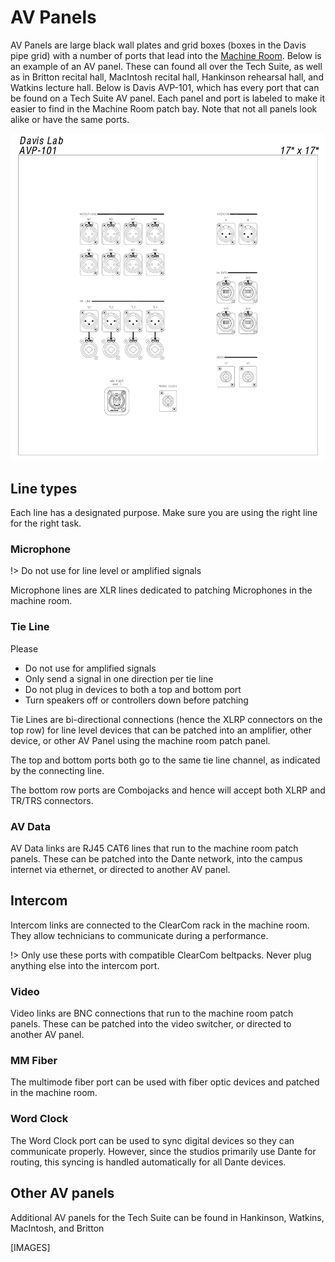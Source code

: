 [av-panels]: /av-panels.md
[clearcom]: /clearcom.md
[control-room]: /control-room.md
[dante]: /dante.md
[edit-rooms]: /edit-rooms.md
[lan]: /lan.md
[machine-room]: /machine-room.md
[mtl]: /mtl.md
[video-switcher]: /video-switcher.md
[workshop]: /workshop.md
[helpdesk]: https://pat.smtd.umich.edu/helpdesk
[training]: https://pat.smtd.umich.edu/training

# AV Panels

AV Panels are large black wall plates and grid boxes (boxes in the Davis pipe grid) with a number of ports that lead into the [Machine Room][machine-room]. Below is an example of an AV panel. These can found all over the Tech Suite, as well as in Britton recital hall, MacIntosh recital hall, Hankinson rehearsal hall, and Watkins lecture hall. Below is Davis AVP-101, which has every port that can be found on a Tech Suite AV panel. Each panel and port is labeled to make it easier to find in the Machine Room patch bay. Note that not all panels look alike or have the same ports.

![A diagram of AV Panel 101 in the Davis Studio](/_media/av-panel.webp ':size=50%')

## Line types

Each line has a designated purpose. Make sure you are using the right line for the right task.

<!-- tabs:start -->

### **Microphone**

!> Do not use for line level or amplified signals

Microphone lines are XLR lines dedicated to patching Microphones in the machine room.

### **Tie Line**
<div class="tip">
Please

- Do not use for amplified signals
- Only send a signal in one direction per tie line
- Do not plug in devices to both a top and bottom port
- Turn speakers off or controllers down before patching

</div>

Tie Lines are bi-directional connections (hence the XLRP connectors on the top row) for line level devices that can be patched into an amplifier, other device, or other AV Panel using the machine room patch panel.

The top and bottom ports both go to the same tie line channel, as indicated by the connecting line.

The bottom row ports are Combojacks and hence will accept both XLRP and TR/TRS connectors.

### **AV Data**
AV Data links are RJ45 CAT6 lines that run to the machine room patch panels. These can be patched into the Dante network, into the campus internet via ethernet, or directed to another AV panel.

## **Intercom**
Intercom links are connected to the ClearCom rack in the machine room. They allow technicians to communicate during a performance. 

!> Only use these ports with compatible ClearCom beltpacks. Never plug anything else into the intercom port.

### **Video**
Video links are BNC connections that run to the machine room patch panels. These can be patched into the video switcher, or directed to another AV panel.

### **MM Fiber**
The multimode fiber port can be used with fiber optic devices and patched in the machine room.

### **Word Clock**
The Word Clock port can be used to sync digital devices so they can communicate properly. However, since the studios primarily use Dante for routing, this syncing is handled automatically for all Dante devices.

<!-- tabs:end -->

## Other AV panels

Additional AV panels for the Tech Suite can be found in Hankinson, Watkins, MacIntosh, and Britton

<!--TODO-->

[IMAGES]